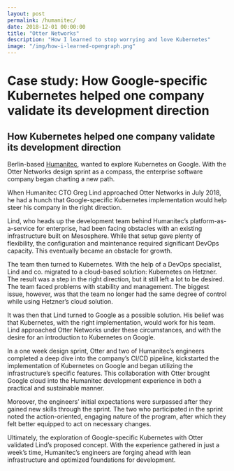 ```yaml
---
layout: post
permalink: /humanitec/
date: 2018-12-01 00:00:00
title: "Otter Networks"
description: "How I learned to stop worrying and love Kubernetes"
image: "/img/how-i-learned-opengraph.png"
---
```


# Case study: How Google-specific Kubernetes helped one company validate its development direction

## **How Kubernetes helped one company validate its development direction**

Berlin-based [Humanitec](https://humanitec.com/), wanted to explore Kubernetes on Google. With the Otter Networks design sprint as a compass, the enterprise software company began charting a new path.

When Humanitec CTO Greg Lind approached Otter Networks in July 2018, he had a hunch that Google-specific Kubernetes implementation would help steer his company in the right direction.

Lind, who heads up the development team behind Humanitec’s platform-as-a-service for enterprise, had been facing obstacles with an existing infrastructure built on Mesosphere. While that setup gave plenty of flexibility, the configuration and maintenance required significant DevOps capacity. This eventually became an obstacle for growth.

The team then turned to Kubernetes. With the help of a DevOps specialist, Lind and co. migrated to a cloud-based solution: Kubernetes on Hetzner. The result was a step in the right direction, but it still left a lot to be desired. The team faced problems with stability and management. The biggest issue, however, was that the team no longer had the same degree of control while using Hetzner’s cloud solution.  

It was then that Lind turned to Google as a possible solution. His belief was that Kubernetes, with the right implementation, would work for his team. Lind approached Otter Networks under these circumstances, and with the desire for an introduction to Kubernetes on Google.

In a one week design sprint, Otter and two of Humanitec’s engineers completed a deep dive into the company’s CI/CD pipeline, kickstarted the implementation of Kubernetes on Google and began utilizing the infrastructure’s specific features. This collaboration with Otter brought Google cloud into the Humanitec development experience in both a practical and sustainable manner.

Moreover, the engineers’ initial expectations were surpassed after they gained new skills through the sprint. The two who participated in the sprint noted the action-oriented, engaging nature of the program, after which they felt better equipped to act on necessary changes.

Ultimately, the exploration of Google-specific Kubernetes with Otter validated Lind’s proposed concept. With the experience gathered in just a week’s time, Humanitec’s engineers are forging ahead with lean infrastructure and optimized foundations for development.
